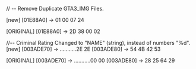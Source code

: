 // -- Remove Duplicate GTA3_IMG Files.

[new]
[01E88A0] -> 01 00 07 24

[ORIGINAL]
[01E88A0] -> 2D 38 00 02

//-- Criminal Rating Changed to "NAME" (string), instead of numbers "%d".
[new]
[003ADE70] -> ...........2E 2E 
[003ADE80] -> 54 4B 42 53

[ORIGINAL]
[003ADE70] -> ...........00 00 
[003ADE80] -> 28 25 64 29